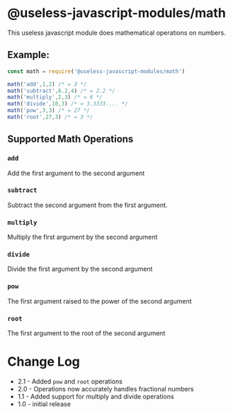 # @useless-javascript-modules/math

This useless javascript module does mathematical operations on numbers.

## Example:	

```js
const math = require('@useless-javascript-modules/math')

math('add',1,2) /* = 3 */
math('subtract',6.2,4) /* = 2.2 */
math('multiply',2,3) /* = 6 */
math('divide',10,3) /* = 3.3333.... */
math('pow',3,3) /* = 27 */
math('root',27,3) /* = 3 */
```

## Supported Math Operations

### `add`
Add the first argument to the second argument

### `subtract`
Subtract the second argument from the first argument.

### `multiply`

Multiply the first argument by the second argument

### `divide`

Divide the first argument by the second argument

### `pow`

The first argument raised to the power of the second argument

### `root`

The first argument to the root of the second argument



 

# Change Log

* 2.1 - Added `pow` and `root` operations
* 2.0 - Operations now accurately handles fractional numbers 
* 1.1 - Added support for multiply and divide operations
* 1.0 - initial release  

